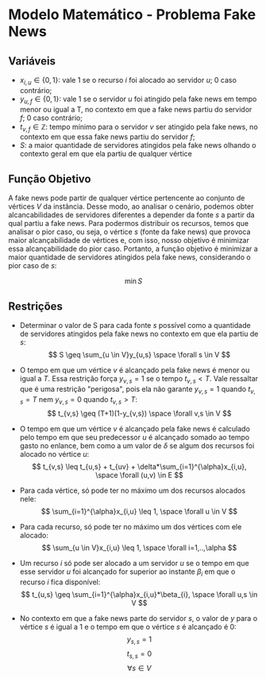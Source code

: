 # Modelo Matemático - Problema Fake News

## Variáveis

- $x_{i,u} \in \{0,1\}$: vale 1 se o recurso $i$ foi alocado ao servidor $u$; 0 caso contrário;
- $y_{u,f} \in \{0,1\}$: vale 1 se o servidor $u$ foi atingido pela fake news em tempo menor ou igual a T, no contexto em que a fake news partiu do servidor $f$; 0 caso contrário;
- $t_{v,f} \in \mathbb{Z}$: tempo mínimo para o servidor $v$ ser atingido pela fake news, no contexto em que essa fake news partiu do servidor $f$;
- $S$: a maior quantidade de servidores atingidos pela fake news olhando o contexto geral em que ela partiu de qualquer vértice

## Função Objetivo

A fake news pode partir de qualquer vértice pertencente ao conjunto de vértices $V$ da instância. Desse modo, ao analisar o cenário, podemos obter alcancabilidades de servidores diferentes a depender da fonte $s$ a partir da qual partiu a fake news. Para podermos distribuir os recursos, temos que analisar o pior caso, ou seja, o vértice $s$ (fonte da fake news) que provoca maior alcançabilidade de vértices e, com isso, nosso objetivo é minimizar essa alcançabilidade do pior caso. Portanto, a função objetivo é minimizar a maior quantidade de servidores atingidos pela fake news, considerando o pior caso de $s$:

$$
\min S
$$

## Restrições

- Determinar o valor de S para cada fonte $s$ possível como a quantidade de servidores atingidos pela fake news no contexto em que ela partiu de $s$:
$$
S \geq \sum_{u \in V}y_{u,s} \space \forall s \in V
$$    
    
- O tempo em que um vértice $v$ é alcançado pela fake news é menor ou igual a $T$. Essa restrição força $y_{v,s} = 1$ se o tempo $t_{v,s} \lt T$. Vale ressaltar que é uma restrição "perigosa", pois ela não garante $y_{v,s} = 1$ quando $t_{v,s} = T$ nem $y_{v,s} = 0$ quando $t_{v,s} \gt T$:
$$
t_{v,s} \geq (T+1)(1-y_{v,s}) \space \forall v,s \in V
$$

- O tempo em que um vértice $v$ é alcançado pela fake news é calculado pelo tempo em que seu predecessor $u$ é alcançado somado ao tempo gasto no enlance, bem como a um valor de $\delta$ se algum dos recursos foi alocado no vértice $u$:
$$
t_{v,s} \leq t_{u,s} + t_{uv} + \delta*\sum_{i=1}^{\alpha}x_{i,u}, \space \forall (u,v) \in E
$$

- Para cada vértice, só pode ter no máximo um dos recursos alocados nele:
$$
\sum_{i=1}^{\alpha}x_{i,u} \leq 1, \space \forall u \in V
$$

- Para cada recurso, só pode ter no máximo um dos vértices com ele alocado:
$$
\sum_{u \in V}x_{i,u} \leq 1, \space \forall i=1,..,\alpha
$$

- Um recurso $i$ só pode ser alocado a um servidor $u$ se o tempo em que esse servidor $u$ foi alcançado for superior ao instante $\beta_{i}$ em que o recurso $i$ fica disponível:
$$
t_{u,s} \geq \sum_{i=1}^{\alpha}x_{i,u}*\beta_{i}, \space \forall u,s \in V
$$

- No contexto em que a fake news parte do servidor $s$, o valor de $y$ para o vértice $s$ é igual a 1 e o tempo em que o vértice $s$ é alcançado é 0:
$$
y_{s,s} = 1
$$
$$
t_{s,s} = 0
$$
$$
\forall s \in V
$$
